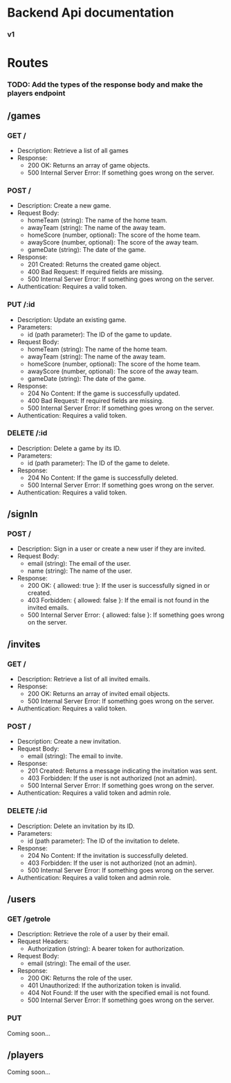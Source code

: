 # Backend Api documentation
### v1 

# Routes

### TODO: Add the types of the response body and make the players endpoint

## /games

### GET / 
* Description: Retrieve a list of all games
* Response:
  - 200 OK: Returns an array of game objects.
  - 500 Internal Server Error: If something goes wrong on the server.


### POST /
* Description: Create a new game.
* Request Body:
  - homeTeam (string): The name of the home team.
  - awayTeam (string): The name of the away team.
  - homeScore (number, optional): The score of the home team.
  - awayScore (number, optional): The score of the away team.
  - gameDate (string): The date of the game.
* Response:
  - 201 Created: Returns the created game object.
  - 400 Bad Request: If required fields are missing.
  - 500 Internal Server Error: If something goes wrong on the server.
* Authentication: Requires a valid token.


### PUT /:id
* Description: Update an existing game.
* Parameters:
  - id (path parameter): The ID of the game to update.
* Request Body:
  - homeTeam (string): The name of the home team.
  - awayTeam (string): The name of the away team.
  - homeScore (number, optional): The score of the home team.
  - awayScore (number, optional): The score of the away team.
  - gameDate (string): The date of the game.
* Response:
  - 204 No Content: If the game is successfully updated.
  - 400 Bad Request: If required fields are missing.
  - 500 Internal Server Error: If something goes wrong on the server.
* Authentication: Requires a valid token.


### DELETE /:id
* Description: Delete a game by its ID.
* Parameters:
  - id (path parameter): The ID of the game to delete.
* Response:
  - 204 No Content: If the game is successfully deleted.
  - 500 Internal Server Error: If something goes wrong on the server.
* Authentication: Requires a valid token.


## /signIn

### POST /
* Description: Sign in a user or create a new user if they are invited.
* Request Body:
  - email (string): The email of the user.
  - name (string): The name of the user.
* Response:
  - 200 OK:
{ allowed: true }: If the user is successfully signed in or created.
  - 403 Forbidden:
{ allowed: false }: If the email is not found in the invited emails.
  - 500 Internal Server Error:
{ allowed: false }: If something goes wrong on the server.


## /invites

### GET /
* Description: Retrieve a list of all invited emails.
* Response:
  - 200 OK: Returns an array of invited email objects.
  - 500 Internal Server Error: If something goes wrong on the server.
* Authentication: Requires a valid token.

### POST /
* Description: Create a new invitation.
* Request Body:
  - email (string): The email to invite.
* Response:
  - 201 Created: Returns a message indicating the invitation was sent.
  - 403 Forbidden: If the user is not authorized (not an admin).
  - 500 Internal Server Error: If something goes wrong on the server.
* Authentication: Requires a valid token and admin role.

### DELETE /:id
* Description: Delete an invitation by its ID.
* Parameters:
  - id (path parameter): The ID of the invitation to delete.
* Response:
  - 204 No Content: If the invitation is successfully deleted.
  - 403 Forbidden: If the user is not authorized (not an admin).
  - 500 Internal Server Error: If something goes wrong on the server.
* Authentication: Requires a valid token and admin role.


## /users

### GET /getrole
* Description: Retrieve the role of a user by their email.
* Request Headers:
  - Authorization (string): A bearer token for authorization.
* Request Body:
  - email (string): The email of the user.
* Response:
  - 200 OK: Returns the role of the user.
  - 401 Unauthorized: If the authorization token is invalid.
  - 404 Not Found: If the user with the specified email is not found.
  - 500 Internal Server Error: If something goes wrong on the server.


### PUT 

Coming soon...


## /players 

Coming soon...